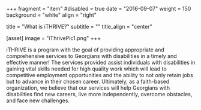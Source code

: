 +++
fragment = "item"
#disabled = true
date = "2016-09-07"
weight = 150
background = "white"
align = "right"

title = "What is iTHRIVE?"
subtitle = ""
title_align = "center"


[asset]
  image = "iThrivePic1.png"
+++

iTHRIVE is a program with the goal of providing appropriate and comprehensive services to Georgians with disabilities in a timely and effective manner! The services provided assist individuals with disabilities in gaining vital skills needed for high quality work which will lead to competitive employment opportunities and the ability to not only retain jobs but to advance in their chosen career. Ultimately, as a faith-based organization, we believe that our services will help Georgians with disabilities find new careers, live more independently, overcome obstacles, and face new challenges.
